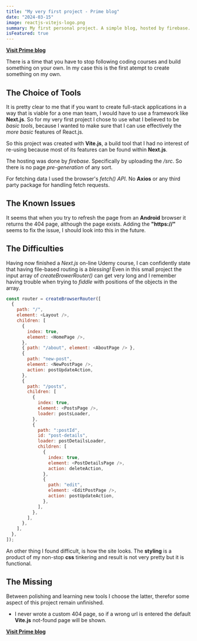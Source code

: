 ```yaml
---
title: "My very first project - Prime blog"
date: "2024-03-15"
image: reactjs-vitejs-logo.png
summary: My first personal project. A simple blog, hosted by firebase.
isFeatured: true
---
```


[**Visit Prime blog**](https://prime-blog1.web.app/ "Prime Blog home page")

There is a time that you have to stop following coding courses and build something on your own. In my case this is the first atempt to create something on my own.

## The Choice of Tools

It is pretty clear to me that if you want to create full-stack applications in a way that is viable for a one man team, I would have to use a framework like **Next.js**. So for my very first project I chose to use what I believed to be _basic tools_, because I wanted to make sure that I can use effectively the _more basic_ features of React.js.

So this project was created with **Vite.js**, a build tool that I had no interest of re-using because most of its features can be found within **Next.js**.

The hosting was done by _firebase_. Specifically by uploading the _/src_. So there is no page _pre-generation_ of any sort.

For fetching data I used the browser's _fetch() API_. No **Axios** or any third party package for handling fetch requests.

## The Known Issues

It seems that when you try to refresh the page from an **Android** browser it returns the 404 page, although the page exists. Adding the **"https://"** seems to fix the issue, I should look into this in the future.

## The Difficulties

Having now finished a _Next.js_ on-line Udemy course, I can confidently state that having file-based routing is a _blessing!_ Even in this small project the input array of _createBrowerRouter()_ can get very long and I remember having trouble when trying to _fiddle_ with positions of the objects in the array.

```js
const router = createBrowserRouter([
  {
    path: "/",
    element: <Layout />,
    children: [
      {
        index: true,
        element: <HomePage />,
      },
      { path: "/about", element: <AboutPage /> },
      {
        path: "new-post",
        element: <NewPostPage />,
        action: postUpdateAction,
      },
      {
        path: "/posts",
        children: [
          {
            index: true,
            element: <PostsPage />,
            loader: postsLoader,
          },
          {
            path: ":postId",
            id: "post-details",
            loader: postDetailsLoader,
            children: [
              {
                index: true,
                element: <PostDetailsPage />,
                action: deleteAction,
              },
              {
                path: "edit",
                element: <EditPostPage />,
                action: postUpdateAction,
              },
            ],
          },
        ],
      },
    ],
  },
]);
```

An other thing I found difficult, is how the site looks. The **styling** is a product of my non-stop **css** tinkering and result is not very pretty but it is functional.

## The Missing

Between polishing and learning new tools I choose the latter, therefor some aspect of this project remain unfinished.

- I never wrote a custom 404 page, so if a wrong url is entered the default **Vite.js** not-found page will be shown.

[**Visit Prime blog**](https://prime-blog1.web.app/ "Prime Blog home page")
